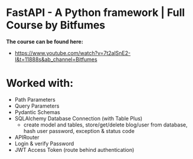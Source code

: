 
# FastAPI - A Python framework | Full Course by Bitfumes

**The course can be found here:**
* https://www.youtube.com/watch?v=7t2alSnE2-I&t=11888s&ab_channel=Bitfumes

# Worked with:
 * Path Parameters
 * Query Parameters
 * Pydantic Schemas
 * SQLAlchemy Database Connection (with Table Plus)
   * create model and tables, store/get/delete blog/user from database, hash user password, exception & status code
 * APIRouter
 * Login & verify Password
 * JWT Access Token (route behind authentication)
     
